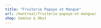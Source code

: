 ```yaml
---
title: "Fruiterie Papaye et Mangue"
url: /montreal/fruiterie-papaye-et-mangue/
shop: Gemüse & Obst
---
```

